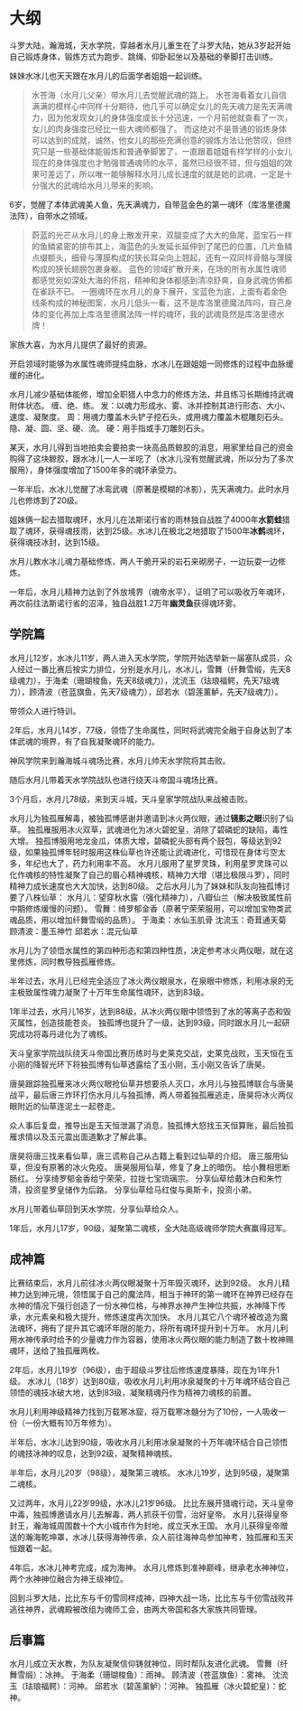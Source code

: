 # 大纲

斗罗大陆，瀚海城，天水学院，穿越者水月儿重生在了斗罗大陆，她从3岁起开始自己锻炼身体，锻炼方式为跑步、跳绳、仰卧起坐以及基础的拳脚打击训练。

妹妹水冰儿也天天跟在水月儿的后面学者姐姐一起训练。

> 水苍海（水月儿父亲）带水月儿去觉醒武魂的路上。
> 水苍海看着女儿自信满满的模样心中同样十分期待，他几乎可以确定女儿的先天魂力是先天满魂力，因为他发现女儿的身体强度成长十分迅速，一个月前他就查看了一次，女儿的肉身强度已经比一些大魂师都强了。
> 而这绝对不是普通的锻炼身体可以达到的成就，诚然，他女儿的那些充满创意的锻炼方法让他赞叹，但终究只是一些基础体能锻炼和普通拳脚罢了，一直跟着姐姐有样学样的小女儿现在的身体强度也才勉强普通魂师的水平，虽然已经很不错，但与姐姐的效果可差远了，所以唯一能够解释水月儿成长速度的就是她的武魂，一定是十分强大的武魂给水月儿带来的影响。

6岁，觉醒了本体武魂美人鱼，先天满魂力，自带蓝金色的第一魂环（库洛里德魔法阵），自带水之领域。

> 蔚蓝的光芒从水月儿的身上散发开来，双腿变成了大大的鱼尾，蓝宝石一样的鱼鳞紧密的排布其上，海蓝色的头发延长延伸到了尾巴的位置，几片鱼鳞点缀额头，细骨与薄膜构成的狭长耳朵向上翘起，还有一双同样骨骼与薄膜构成的狭长翅膀包裹身躯。
> 蓝色的领域扩散开来，在场的所有水属性魂师都感觉宛如深处大海的怀抱，精神和身体都感到清凉舒爽，自身武魂仿佛都在雀跃不已。
> 一圈魂环在水月儿的身下展开，宝蓝色为底，上面有着金色线条构成的神秘图案，水月儿低头一看，这不是库洛里德魔法阵吗，自己身体的变化再加上库洛里德魔法阵一样的魂环，我的武魂竟然是库洛里德水牌！

家族大喜，为水月儿提供了最好的资源。

开启领域时能够为水属性魂师提纯血脉，水冰儿在跟姐姐一同修炼的过程中血脉缓缓的进化。

水月儿减少基础体能修，增加全职猎人中念力的修炼方法，并且练习长期维持武魂附体状态。
缠、绝、练。
发：以魂力形成水、雾、冰并控制其进行形态、大小、速度、凝聚度。
周：用魂力覆盖木头铲子挖石头，或用魂力覆盖木棍雕刻石头。
隐、凝、圆、坚、硬、流。
硬：用手指或手刀雕刻石头。

某天，水月儿得到当地拍卖会要拍卖一块高品质鲸胶的消息，用家里给自己的资金购得了这块鲸胶，跟水冰儿一人一半吃了（水冰儿没有觉醒武魂，所以分为了多次服用），身体强度增加了1500年多的魂环承受力。

一年半后，水冰儿觉醒了冰鸾武魂（原著是模糊的冰影），先天满魂力。此时水月儿也修炼到了20级。

姐妹俩一起去猎取魂环，水月儿在法斯诺行省的雨林独自战胜了4000年**水箭蛙**猎取了魂环，获得魂技雨，达到25级。水冰儿在极北之地猎取了1500年**冰鹤**魂环，获得魂技冰封，达到15级。

水月儿教水冰儿魂力基础修炼，两人干脆开采的岩石来砌房子，一边玩耍一边修炼。

一年后，水月儿精神力达到了外放境界（魂帝水平），证明了可以吸收万年魂环，再次前往法斯诺行省的沼泽，独自战胜1.2万年**幽灵鱼**获得魂环雾。

## 学院篇

水月儿12岁，水冰儿11岁，两人进入天水学院，学院开始选举新一届塞队成员，众人经过一番比赛后按实力排位，分别是水月儿，水冰儿，雪舞（纤舞雪缎，先天8级魂力），于海柔（珊瑚梭鱼，先天8级魂力），沈流玉（珐琅福鳄，先天7级魂力），顾清波（苍蓝旗鱼，先天7级魂力），邱若水（碧莲薰鲈，先天7级魂力）。

带领众人进行特训。

2年后，水月儿14岁，77级，领悟了生命属性，同时将武魂完全融于自身达到了本体武魂的境界，有了自我凝聚魂环的能力。

神风学院来到瀚海城斗魂场比赛，水月儿帅天水学院将其击败。

随后水月儿带着天水学院战队也进行绕天斗帝国斗魂场比赛。

3个月后，水月儿78级，来到天斗城，天斗皇家学院战队来战被击败。

水月儿为独孤雁解毒，被独孤博感谢并邀请到冰火两仪眼，通过**镜影之眼**识别了仙草。
独孤雁服用冰火双草，武魂进化为冰火碧蛇皇，消除了碧磷蛇的缺陷，毒性大增。
独孤博服用地龙金瓜，体质大增，碧磷蛇头部有两个鼓包，等级达到92级，如果独孤博年轻时服用这株仙草也许还能让武魂进化，可惜现在身体亏空太多，年纪也大了，药力利用率不高。
水月儿服用了星罗灵珠，利用星罗灵珠可以化作魂核的特性凝聚了自己的眉心精神魂核，精神力大增（堪比极限斗罗），同时精神力成长速度也大大加快，达到80级。
之后水月儿为了妹妹和队友向独孤博讨要了八株仙草：
水月儿：望穿秋水露（强化精神力），八瓣仙兰（解决极致属性前中期修炼缓慢的问题）。
雪舞：绮罗郁金香（原著宁荣荣服用，可以增加宝物类武魂品质，用以增加纤舞雪缎的品质）。
于海柔：水仙玉肌骨
沈流玉：奇茸通天菊
顾清波：墨玉神竹
邱若水：混元仙草

水月儿为了领悟水属性的第四种形态和第四种性质，决定参考冰火两仪眼，就在这里修炼，同时教导独孤雁修炼。

半年过去，水月儿已经完全适应了冰火两仪眼泉水，在泉眼中修炼，利用冰泉的无主极致属性魂力凝聚了十万年生命属性魂环，达到83级。

1年半过去，水月儿16岁，达到88级，从冰火两仪眼中领悟到了水的等离子态和毁灭属性，创造技能苍炎。
独孤博也提升了一级，达到93级，同时跟水月儿一起研究成功将毒丹进化为了魂核。

天斗皇家学院战队绕天斗帝国比赛历练时与史莱克交战，史莱克战败，玉天恒在玉小刚的降智光环下将独孤博有仙草透露给了玉小刚，玉小刚又告诉了唐昊。

唐昊跟踪独孤雁来冰火两仪眼抢仙草并想要杀人灭口，水月儿与独孤博联合与唐昊战平，最后唐三炸环打伤水月儿与独孤博，两人带着独孤雁逃走，唐昊将冰火两仪眼附近的仙草连泥土一起卷走。

众人事后复盘，推导出是玉天恒泄漏了消息，独孤博大怒找玉天恒算账，最后独孤雁求情以及玉元震出面道歉才了解此事。

唐昊将唐三找来看仙草，唐三谎称自己从古籍上看到过仙草的介绍。
唐三服用仙草，但没有原著的冰火免疫。
唐昊服用仙草，修复了身上的暗伤。
给小舞相思断肠红。
分享绮罗郁金香给宁荣荣，拉拢七宝琉璃宗。
分享仙草给戴沐白和朱竹清，投资星罗皇储作为后路。
分享仙草给马红俊与奥斯卡，投资小弟。

水月儿带着仙草回到天水学院，分享仙草给众人。

1年后，水月儿17岁，90级，凝聚第二魂核，全大陆高级魂师学院大赛赢得冠军。

## 成神篇

比赛结束后，水月儿前往冰火两仪眼凝聚十万年毁灭魂环，达到92级。
水月儿精神力达到神元境，领悟属于自己的魔法阵，相当于神环的第一魂环在神界已经存在水神的情况下强行创造了一份水神位格，与神界水神产生神位共振，水神降下传承，水元素亲和极大提升，修炼速度再次加快。
水月儿其它八个魂环被改造为魔法魂环，拥有了提升其它魂环年限的能力，将所有魂环提升到十万年。
水月儿利用水神传承时给予的少量魂力作为容器，使用冰火两仪眼的能力制造了数十枚神赐魂环，送给了独孤雁两枚。

2年后，水月儿19岁（96级），由于超级斗罗往后修炼速度暴降，现在为1年升1级。
水冰儿（18岁）达到80级，吸收水月儿利用冰泉凝聚的十万年魂环结合自己领悟的魂技冰破大地，达到83级，凝聚精魂丹作为精神力魂核的前置。

水月儿利用神级精神力找到万载寒冰窟，将万载寒冰髓分为了10份，一人吸收一份（一份大概有10万年修为）。

半年后，水冰儿达到90级，吸收水月儿利用冰泉凝聚的十万年魂环结合自己领悟的魂技冰神的叹息，达到92级，凝聚精神魂核。

半年后，水月儿20岁（98级），凝聚第三魂核。
水冰儿19岁，达到95级，凝聚第二魂核。

又过两年，水月儿22岁99级，水冰儿21岁96级。
比比东展开猎魂行动，天斗皇帝中毒，独孤博邀请水月儿去解毒，两人抓获千仞雪，治好皇帝。
水月儿获得皇帝封王，瀚海城周围数十个大小城市作为封地，成立天水王国。
水月儿获得皇帝赠送的瀚海乾坤罩，水冰儿获得海神传承，众人前往海神岛参加神考，独孤雁和玉天恒跟着一起。

4年后，水冰儿神考完成，成为海神。
水月儿修炼到准神巅峰，继承老水神神位，两个水神神位融合为神王级神位。

回到斗罗大陆，比比东与千仞雪同样成神，四神大战一场，比比东与千仞雪战败并逃往神界，武魂殿被改组为魂师工会，由两大帝国和各大家族共同管理。

## 后事篇

水月儿成立天水教，为队友凝聚信仰铸就神位，同时帮队友进化武魂。
雪舞（纤舞雪缎）：冰神。
于海柔（珊瑚梭鱼）：雨神。
顾清波（苍蓝旗鱼）：雾神。
沈流玉（珐琅福鳄）：河神。
邱若水（碧莲薰鲈）：河神。
独孤雁（冰火碧蛇皇）：蛇神。